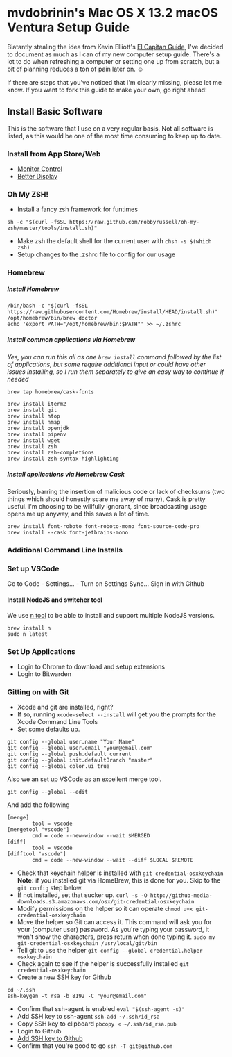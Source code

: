# mvdobrinin's Mac OS X 13.2 macOS Ventura Setup Guide

Blatantly stealing the idea from Kevin Elliott's [El Capitan Guide](https://gist.github.com/kevinelliott/e12aa642a8388baf2499), I've decided to document as much as I can of my new computer setup guide. There's a lot to do when refreshing a computer or setting one up from scratch, but a bit of planning reduces a ton of pain later on. :relaxed:

If there are steps that you've noticed that I'm clearly missing, please let me know. If you want to fork this guide to make your own, go right ahead!

## Install Basic Software

This is the software that I use on a very regular basis. Not all software is listed, as this would be one of the most time consuming to keep up to date.

### Install from App Store/Web
- [Monitor Control](https://github.com/MonitorControl/MonitorControl)
- [Better Display](https://github.com/waydabber/BetterDisplay)

  
### Oh My ZSH!
- Install a fancy zsh framework for funtimes
```
sh -c "$(curl -fsSL https://raw.github.com/robbyrussell/oh-my-zsh/master/tools/install.sh)"
```
- Make zsh the default shell for the current user with `chsh -s $(which zsh)`
- Setup changes to the .zshrc file to config for our usage

### Homebrew

##### Install Homebrew

```
/bin/bash -c "$(curl -fsSL https://raw.githubusercontent.com/Homebrew/install/HEAD/install.sh)"
/opt/homebrew/bin/brew doctor
echo 'export PATH="/opt/homebrew/bin:$PATH"' >> ~/.zshrc
```

##### Install common applications via Homebrew
_Yes, you can run this all as one `brew install` command followed by the list of applications, but some require additional input or could have other issues installing, so I run them separately to give an easy way to continue if needed_

```
brew tap homebrew/cask-fonts
```

```
brew install iterm2
brew install git
brew install htop
brew install nmap
brew install openjdk
brew install pipenv
brew install wget
brew install zsh
brew install zsh-completions
brew install zsh-syntax-highlighting
```

##### Install applications via Homebrew Cask

Seriously, barring the insertion of malicious code or lack of checksums (two things which should honestly scare me away of many), Cask is pretty useful. I'm choosing to be willfully ignorant, since broadcasting usage opens me up anyway, and this saves a lot of time.

```
brew install font-roboto font-roboto-mono font-source-code-pro
brew install --cask font-jetbrains-mono
```

### Additional Command Line Installs

### Set up VSCode

Go to Code - Settings... - Turn on Settings Sync...
Sign in with Github

#### Install NodeJS and switcher tool

We use [n tool](https://www.npmjs.com/package/n) to be able to install and support multiple NodeJS versions.

```
brew install n
sudo n latest
```

### Set Up Applications

- Login to Chrome to download and setup extensions
- Login to Bitwarden

### Gitting on with Git

- Xcode and git are installed, right?
- If so, running `xcode-select --install` will get you the prompts for the Xcode Command Line Tools
- Set some defaults up.
```
git config --global user.name "Your Name"
git config --global user.email "your@email.com"
git config --global push.default current
git config --global init.defaultBranch "master"
git config --global color.ui true
```

Also we an set up VSCode as an excellent merge tool.
```
git config --global --edit
```

And add the following
```
[merge]
        tool = vscode
[mergetool "vscode"]
        cmd = code --new-window --wait $MERGED
[diff]
        tool = vscode
[difftool "vscode"]
        cmd = code --new-window --wait --diff $LOCAL $REMOTE                                                    
```

- Check that keychain helper is installed with `git credential-osxkeychain` **Note:** if you installed git via HomeBrew, this is done for you. Skip to the `git config` step below.
- If not installed, set that sucker up.
`curl -s -O http://github-media-downloads.s3.amazonaws.com/osx/git-credential-osxkeychain`
- Modify permissions on the helper so it can operate
`chmod u+x git-credential-osxkeychain`
- Move the helper so Git can access it. This command will ask you for your (computer user) password. As you're typing your password, it won't show the characters, press return when done typing it. `sudo mv git-credential-osxkeychain /usr/local/git/bin`
- Tell git to use the helper `git config --global credential.helper osxkeychain`
- Check again to see if the helper is successfully installed `git credential-osxkeychain`
- Create a new SSH key for Github
```
cd ~/.ssh
ssh-keygen -t rsa -b 8192 -C "your@email.com"
```
- Confirm that ssh-agent is enabled
`eval "$(ssh-agent -s)"`
- Add SSH key to ssh-agent
`ssh-add ~/.ssh/id_rsa`
- Copy SSH key to clipboard
`pbcopy < ~/.ssh/id_rsa.pub`
- Login to Github
- [Add SSH key to Github](https://help.github.com/articles/adding-a-new-ssh-key-to-your-github-account/)
- Confirm that you're good to go
`ssh -T git@github.com`
